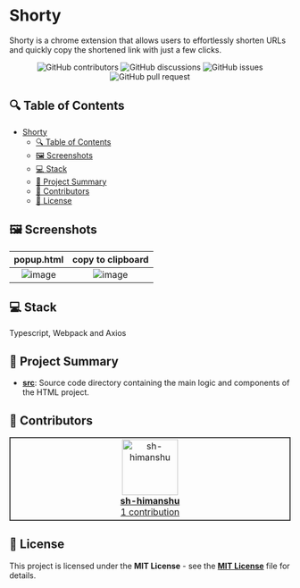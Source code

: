 # Shorty

Shorty is a chrome extension that allows users to effortlessly shorten URLs and quickly copy the shortened link with just a few clicks.

<p align="center">
<img src="https://img.shields.io/github/contributors/sh-himanshu/shorty" alt="GitHub contributors" />
<img src="https://img.shields.io/github/discussions/sh-himanshu/shorty" alt="GitHub discussions" />
<img src="https://img.shields.io/github/issues/sh-himanshu/shorty" alt="GitHub issues" />
<img src="https://img.shields.io/github/issues-pr/sh-himanshu/shorty" alt="GitHub pull request" />
</p>

## 🔍 Table of Contents

- [Shorty](#shorty)
  - [🔍 Table of Contents](#-table-of-contents)
  - [🖼️ Screenshots](#️-screenshots)
  - [💻 Stack](#-stack)
  - [📝 Project Summary](#-project-summary)
  - [🙌 Contributors](#-contributors)
  - [📄 License](#-license)

## 🖼️ Screenshots

|                                                   popup.html                                                    |                                                copy to clipboard                                                |
| :-------------------------------------------------------------------------------------------------------------: | :-------------------------------------------------------------------------------------------------------------: |
| ![image](https://user-images.githubusercontent.com/88159798/136524841-1fb83f6f-3235-43c0-97fe-3226dc04fc1c.png) | ![image](https://user-images.githubusercontent.com/88159798/136524734-a2a1ac46-f363-43c0-a6bb-e1a6aa292ee1.png) |

## 💻 Stack

Typescript, Webpack and Axios

## 📝 Project Summary

- [**src**](src): Source code directory containing the main logic and components of the HTML project.

## 🙌 Contributors

<table style="border:1px solid #404040;text-align:center;width:100%">
<tr><td style="width:14.29%;border:1px solid #404040;">
        <a href="https://github.com/sh-himanshu" spellcheck="false">
          <img src="https://avatars.githubusercontent.com/u/88159798?v=4?s=100" width="100px;" alt="sh-himanshu"/>
          <br />
          <b>sh-himanshu</b>
        </a>
        <br />
        <a href="https://github.com/sh-himanshu/shorty/commits?author=sh-himanshu" title="Contributions" spellcheck="false">
          1 contribution
        </a>
      </td></table>

## 📄 License

This project is licensed under the **MIT License** - see the [**MIT License**](https://github.com/sh-himanshu/shorty/blob/main/LICENSE) file for details.
